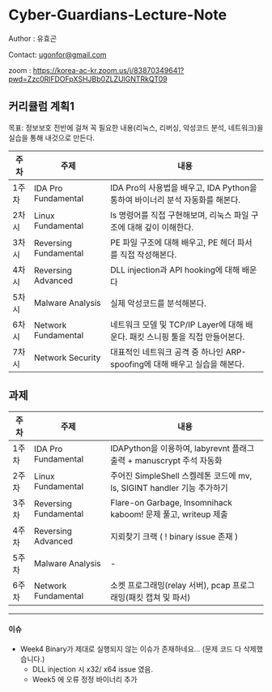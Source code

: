# Cyber-Guardians-Lecture-Note

Author : 유효곤

Contact: ugonfor@gmail.com

zoom : https://korea-ac-kr.zoom.us/j/83870349641?pwd=Zzc0RlFDOFpXSHJBb0ZLZUlGNTRkQT09

## 커리큘럼 계획1

목표: 정보보호 전반에 걸쳐 꼭 필요한 내용(리눅스, 리버싱, 악성코드 분석, 네트워크)을 실습을 통해 내것으로 만든다.

| 주차  | 주제                  | 내용                                                         |
| ----- | --------------------- | ------------------------------------------------------------ |
|  1주차 | IDA Pro Fundamental  | IDA Pro의 사용법을 배우고, IDA Python을 통하여 바이너리 분석 자동화를 해본다. |
| 2차시 | Linux Fundamental     | ls 명령어를 직접 구현해보며, 리눅스 파일 구조에 대해 깊이 이해한다. |
| 3차시 | Reversing Fundamental | PE 파일 구조에 대해 배우고, PE 헤더 파서를 직접 작성해본다.  |
| 4차시 | Reversing Advanced   | DLL injection과 API hooking에 대해 배운다 |
| 5차시 | Malware Analysis      | 실제 악성코드를 분석해본다.                            |
| 6차시 | Network Fundamental   | 네트워크 모델 및 TCP/IP Layer에 대해 배운다. 패킷 스니핑 툴을 직접 만들어본다. |
| 7차시 | Network Security      | 대표적인 네트워크 공격 중 하나인 ARP-spoofing에 대해 배우고 실습을 해본다. |



## 과제

| 주차  | 주제                  | 내용                                                         |
| ----- | --------------------- | ------------------------------------------------------------ |
|  1주차 | IDA Pro Fundamental  | IDAPython을 이용하여, labyrevnt 플래그 출력 + manuscrypt 주석 자동화 |
|  2주차 | Linux Fundamental  | 주어진 SimpleShell 스켈레톤 코드에 mv, ls, SIGINT handler 기능 추가하기  |
| 3주차 | Reversing Fundamental | Flare-on Garbage, Insomnihack kaboom! 문제 풀고, writeup 제출 |
| 4주차 | Reversing Advanced | 지뢰찾기 크랙 ( ! binary issue 존재 ) |
| 5주차 | Malware Analysis | - |
| 6주차 | Network Fundamental | 소켓 프로그래밍(relay 서버), pcap 프로그래밍(패킷 캡쳐 및 파서) |



---

#### 이슈

* Week4 Binary가 제대로 실행되지 않는 이슈가 존재하네요... (문제 코드 다 삭제했습니다.)
  * DLL injection 시 x32/ x64 issue 였음.
  * Week5 에 오류 정정 바이너리 추가







